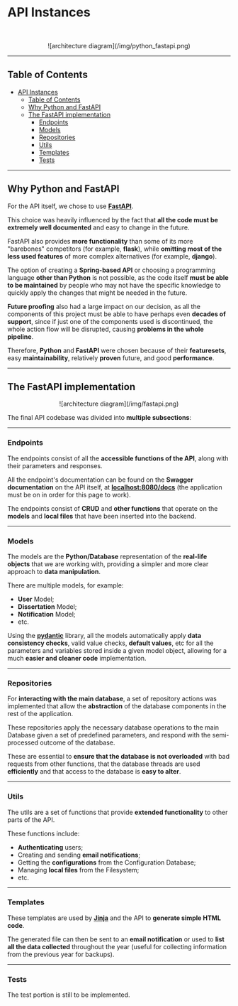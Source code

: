 # API Instances
<br/>
<p align="center">
    ![architecture diagram](/img/python_fastapi.png)
</p>

---

<!-- START doctoc generated TOC please keep comment here to allow auto update -->
<!-- DON'T EDIT THIS SECTION, INSTEAD RE-RUN doctoc TO UPDATE -->
## Table of Contents

- [API Instances](#)
  - [Table of Contents](#table-of-contents)
  - [Why Python and FastAPI](#why-python-and-fastapi)
  - [The FastAPI implementation](#the-fastapi-implementation)
    - [Endpoints](#endpoints)
    - [Models](#models)
    - [Repositories](#repositories)
    - [Utils](#utils)
    - [Templates](#templates)
    - [Tests](#tests)

<!-- END doctoc generated TOC please keep comment here to allow auto update -->

---

## Why Python and FastAPI

 For the API itself, we chose to use [**FastAPI**](https://fastapi.tiangolo.com/).
 
 This choice was heavily influenced by the fact that **all the code must be extremely well documented** and easy to change in the future.

 FastAPI also provides **more functionality** than some of its more "barebones" competitors (for example, **flask**), while **omitting most of the less used features** of more complex alternatives (for example, **django**).

 The option of creating a **Spring-based API** or choosing a programming language **other than Python** is not possible, as the code itself **must be able to be maintained** by people who may not have the specific knowledge to quickly apply the changes that might be needed in the future.

 **Future proofing** also had a large impact on our decision, as all the components of this project must be able to have perhaps even **decades of support**, since if just one of the components used is discontinued, the whole action flow will be disrupted, causing **problems in the whole pipeline**.

 Therefore, **Python** and **FastAPI** were chosen because of their **featuresets**, easy **maintainability**, relatively **proven** future, and good **performance**.

---

## The FastAPI implementation

<p align="center">
    ![architecture diagram](/img/fastapi.png)
</p>

 The final API codebase was divided into **multiple subsections**:

---

### Endpoints
 
 The endpoints consist of all the **accessible functions of the API**, along with their parameters and responses.

 All the endpoint's documentation can be found on the **Swagger documentation** on the API itself, at [**localhost:8080/docs**](localhost:8080/docs) (the application must be on in order for this page to work).

 The endpoints consist of **CRUD** and **other functions** that operate on the **models** and **local files** that have been inserted into the backend.

---

### Models

 The models are the **Python/Database** representation of the **real-life objects** that we are working with, providing a simpler and more clear approach to **data manipulation**.

 There are multiple models, for example:
  - **User** Model;
  - **Dissertation** Model;
  - **Notification** Model;
  - etc.

 Using the [**pydantic**](https://pydantic.dev/) library, all the models automatically apply **data consistency checks**, valid value checks, **default values**, etc for all the parameters and variables stored inside a given model object, allowing for a much **easier and cleaner code** implementation. 

---

### Repositories

 For **interacting with the main database**, a set of repository actions was implemented that allow the **abstraction** of the database components in the rest of the application.

 These repositories apply the necessary database operations to the main Database given a set of predefined parameters, and respond with the semi-processed outcome of the database.

 These are essential to **ensure that the database is not overloaded** with bad requests from other functions, that the database threads are used **efficiently** and that access to the database is **easy to alter**.

---

### Utils

 The utils are a set of functions that provide **extended functionality** to other parts of the API.

 These functions include:
  - **Authenticating** users;
  - Creating and sending **email notifications**;
  - Getting the **configurations** from the Configuration Database;
  - Managing **local files** from the Filesystem;
  - etc.

---

### Templates

 These templates are used by [**Jinja**](https://jinja.palletsprojects.com/en/3.1.x/) and the API to **generate simple HTML code**.

 The generated file can then be sent to an **email notification** or used to **list all the data collected** throughout the year (useful for collecting information from the previous year for backups).

---

### Tests

 The test portion is still to be implemented.